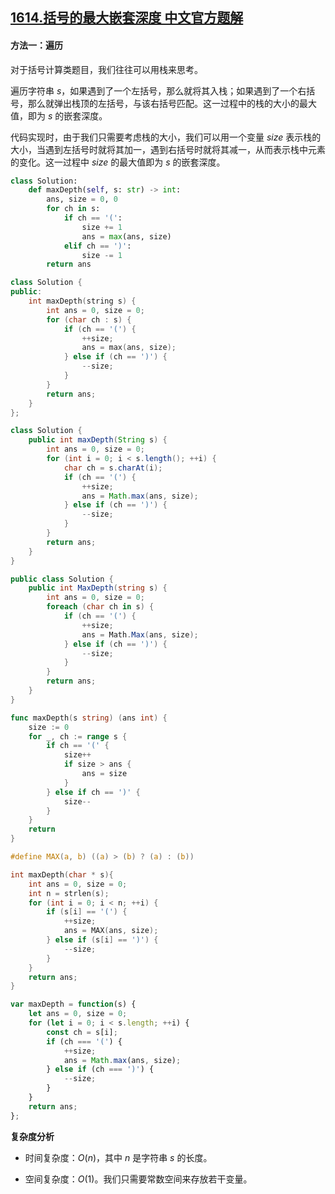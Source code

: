 ## [1614.括号的最大嵌套深度 中文官方题解](https://leetcode.cn/problems/maximum-nesting-depth-of-the-parentheses/solutions/100000/gua-hao-de-zui-da-qian-tao-shen-du-by-le-av5b)
#### 方法一：遍历

对于括号计算类题目，我们往往可以用栈来思考。

遍历字符串 $s$，如果遇到了一个左括号，那么就将其入栈；如果遇到了一个右括号，那么就弹出栈顶的左括号，与该右括号匹配。这一过程中的栈的大小的最大值，即为 $s$ 的嵌套深度。

代码实现时，由于我们只需要考虑栈的大小，我们可以用一个变量 $\textit{size}$ 表示栈的大小，当遇到左括号时就将其加一，遇到右括号时就将其减一，从而表示栈中元素的变化。这一过程中 $\textit{size}$ 的最大值即为 $s$ 的嵌套深度。

```Python [sol1-Python3]
class Solution:
    def maxDepth(self, s: str) -> int:
        ans, size = 0, 0
        for ch in s:
            if ch == '(':
                size += 1
                ans = max(ans, size)
            elif ch == ')':
                size -= 1
        return ans
```

```C++ [sol1-C++]
class Solution {
public:
    int maxDepth(string s) {
        int ans = 0, size = 0;
        for (char ch : s) {
            if (ch == '(') {
                ++size;
                ans = max(ans, size);
            } else if (ch == ')') {
                --size;
            }
        }
        return ans;
    }
};
```

```Java [sol1-Java]
class Solution {
    public int maxDepth(String s) {
        int ans = 0, size = 0;
        for (int i = 0; i < s.length(); ++i) {
            char ch = s.charAt(i);
            if (ch == '(') {
                ++size;
                ans = Math.max(ans, size);
            } else if (ch == ')') {
                --size;
            }
        }
        return ans;
    }
}
```

```C# [sol1-C#]
public class Solution {
    public int MaxDepth(string s) {
        int ans = 0, size = 0;
        foreach (char ch in s) {
            if (ch == '(') {
                ++size;
                ans = Math.Max(ans, size);
            } else if (ch == ')') {
                --size;
            }
        }
        return ans;
    }
}
```

```go [sol1-Golang]
func maxDepth(s string) (ans int) {
    size := 0
    for _, ch := range s {
        if ch == '(' {
            size++
            if size > ans {
                ans = size
            }
        } else if ch == ')' {
            size--
        }
    }
    return
}
```

```C [sol1-C]
#define MAX(a, b) ((a) > (b) ? (a) : (b))

int maxDepth(char * s){
    int ans = 0, size = 0;
    int n = strlen(s);
    for (int i = 0; i < n; ++i) {
        if (s[i] == '(') {
            ++size;
            ans = MAX(ans, size);
        } else if (s[i] == ')') {
            --size;
        }
    }
    return ans;
}
```

```JavaScript [sol1-JavaScript]
var maxDepth = function(s) {
    let ans = 0, size = 0;
    for (let i = 0; i < s.length; ++i) {
        const ch = s[i];
        if (ch === '(') {
            ++size;
            ans = Math.max(ans, size);
        } else if (ch === ')') {
            --size;
        }
    }
    return ans;
};
```

**复杂度分析**

- 时间复杂度：$O(n)$，其中 $n$ 是字符串 $\textit{s}$ 的长度。

- 空间复杂度：$O(1)$。我们只需要常数空间来存放若干变量。